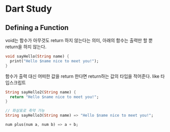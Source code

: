 # Dart Study

## Defining a Function

void는 함수가 아무것도 return 하지 않는다는 의미, 아래의 함수는 출력만 할 뿐 return을 하지 않는다. 
```dart
void sayHello(String name) {
  print("Hello $name nice to meet you!");
}
```

함수가 출력 대신 어떠한 값을 return 한다면 return하는 값의 타입을 적어준다. like 타입스크립트

```dart
String sayHello2(String name) {
  return "Hello $name nice to meet you!";
}

// 화살표로 축약 가능
String sayHello3(String name) => "Hello $name nice to meet you!";

num plus(num a, num b) => a + b;
```
